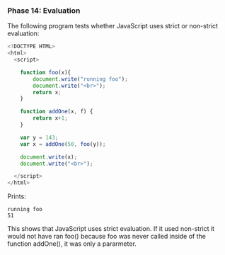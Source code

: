 ### Phase 14: Evaluation

The following program tests whether JavaScript uses strict or non-strict 
evaluation:

```js
<!DOCTYPE HTML>
<html>
  <script>

    function foo(x){
        document.write("running foo");
        document.write("<br>");
        return x;
    }

    function addOne(x, f) {
        return x+1;
    }

    var y = 143;
    var x = addOne(50, foo(y));

    document.write(x);
    document.write("<br>");

  </script>
</html>

```

Prints:

	running foo
	51

This shows that JavaScript uses strict evaluation. If it used non-strict it would not have ran foo() because foo was never called inside of the function addOne(), it was only a pararmeter. 